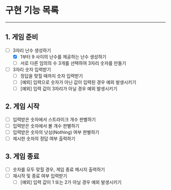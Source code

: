 # 구현 기능 목록

---

## 1. 게임 준비

- [ ] 3자리 난수 생성하기
  - [x] 1부터 9 사이의 난수를 제공하는 난수 생성하기
  - [ ] 서로 다른 임의의 수 3개를 선택하여 3자리 숫자를 만들기
- [ ] 3자리 숫자 입력받기
  - [ ] 정답을 맞힐 때까지 숫자 입력받기
  - [ ] [예외] 입력으로 숫자가 아닌 값이 입력된 경우 예외 발생시키기
  - [ ] [예외] 입력 값이 3자리가 아닐 경우 예외 발생시키기

## 2. 게임 시작

- [ ] 입력받은 숫자에서 스트라이크 개수 판별하기  
- [ ] 입력받은 숫자에서 볼 개수 판별하기
- [ ] 입력받은 숫자의 낫싱(Nothing) 여부 판별하기
- [ ] 제시한 숫자의 정답 여부 출력하기

## 3. 게임 종료

- [ ] 숫자를 모두 맞힐 경우, 게임 종료 메시지 출력하기
- [ ] 재시작 및 종료 여부 입력받기
  - [ ] [예외] 입력 값이 1 또는 2가 아닐 경우 예외 발생시키기  
